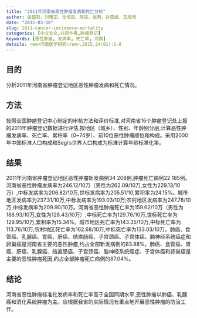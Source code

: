 ```yaml
---
title: "2011年河南省恶性肿瘤发病和死亡分析"
author: 张韶凯，刘曙正，全培良，陈琼，张萌，孙喜斌，王成增
date: "2015-03-18"
slug: 2011-cancer-incidence-mortality
categories: [中文论文,共同作者,肿瘤登记]
keywords: [恶性肿瘤, 发病率, 死亡率, 河南]
details: <em>河南医学研究</em>,2015,24(01):1-8
---
```

## 目的
分析2011年河南省肿瘤登记地区恶性肿瘤发病和死亡情况。

## 方法
按照全国肿瘤登记中心制定的审核方法和评价标准,对河南省16个肿瘤登记处上报的2011年肿瘤登记数据进行评估,按地区（城乡）、性别、年龄别分层,计算恶性肿瘤发病率、死亡率、累积率（0~74岁）、前10位恶性肿瘤顺位和构成。采用2000年中国标准人口构成和Segi’s世界人口构成为标准计算年龄标准化率。

## 结果 
2011年河南省肿瘤登记地区恶性肿瘤新发病例34 208例,肿瘤死亡病例22 185例。河南省恶性肿瘤发病率为246.12/10万（男性为262.09/10万,女性为229.13/10万）,中标发病率为206.82/10万,世标发病率为205.51/10,累积率为24.15%。城市地区发病率为237.31/10万,中标发病率为193.03/10万;农村地区发病率为247.78/10万,中标发病率为209.90/10万。河南省恶性肿瘤死亡率为159.62/10万（男性为188.93/10万,女性为128.43/10万）,中标死亡率为129.76/10万,世标死亡率为129.95/10万,累积率为15.34%。城市地区死亡率为143.35/10万,中标死亡率为113.76/10万;农村地区死亡率为162.68/10万,中标死亡率为133.03/10万。肺癌、食管癌、乳腺癌、胃癌、肝癌、结直肠癌、子宫颈癌、子宫体癌、脑神经系统癌症和卵巢癌是河南省主要的恶性肿瘤,约占全部新发病例的83.88%。肺癌、食管癌、胃癌、肝癌、乳腺癌、结直肠癌、子宫颈癌、脑神经系统癌症、子宫体癌和卵巢癌是主要的恶性肿瘤死因,约占全部肿瘤死亡病例的87.04%。

## 结论
河南省恶性肿瘤标准化发病率和死亡率高于全国同期水平,恶性肿瘤以肺癌、乳腺癌和消化系统肿瘤为主。应根据我省的实际情况有重点地开展恶性肿瘤的防治工作。